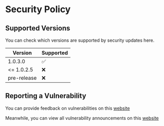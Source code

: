 # Security Policy

## Supported Versions
You can check which versions are supported by security updates here.

| Version | Supported          |
| ------- | ------------------ |
|  1.0.3.0  | :white_check_mark: |
| <= 1.0.2.5   | :x: |
| pre-release | :x: |

## Reporting a Vulnerability
You can provide feedback on vulnerabilities on this [website](https://github.com/Nebula-Studios/DimenBeat/issues)

Meanwhile, you can view all vulnerability announcements on this [website](https://github.com/Nebula-Studios/DimenBeat/security/advisories)

